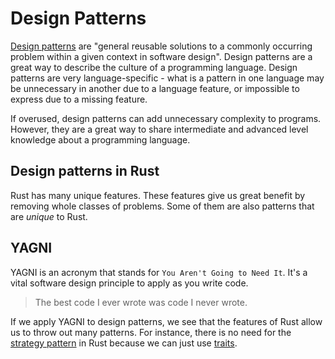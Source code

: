 # Design Patterns

[Design patterns](https://en.wikipedia.org/wiki/Software_design_pattern) are
"general reusable solutions to a commonly occurring problem within a given
context in software design". Design patterns are a great way to describe the
culture of a programming language. Design patterns are very language-specific -
what is a pattern in one language may be unnecessary in another due to a
language feature, or impossible to express due to a missing feature.

If overused, design patterns can add unnecessary complexity to programs.
However, they are a great way to share intermediate and advanced level knowledge
about a programming language.

## Design patterns in Rust

Rust has many unique features. These features give us great benefit by removing
whole classes of problems. Some of them are also patterns that are _unique_ to Rust.

## YAGNI

YAGNI is an acronym that stands for `You Aren't Going to Need It`.
It's a vital software design principle to apply as you write code.

> The best code I ever wrote was code I never wrote.

If we apply YAGNI to design patterns, we see that the features of Rust allow us to
throw out many patterns. For instance, there is no need for the [strategy pattern](https://en.wikipedia.org/wiki/Strategy_pattern)
in Rust because we can just use [traits](https://doc.rust-lang.org/book/traits.html).
